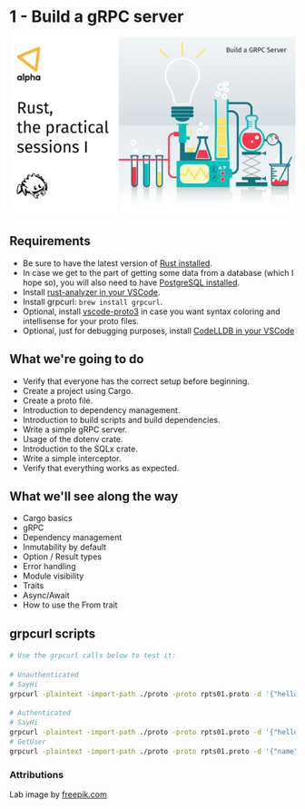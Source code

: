 # 1 - Build a gRPC server

![rust_practical_sessions_01](assets/rust_practical_sessions_1.png)

## Requirements

- Be sure to have the latest version of [Rust installed](https://www.rust-lang.org/tools/install).
- In case we get to the part of getting some data from a database (which I hope so), you will also need to have [PostgreSQL installed](https://www.postgresql.org/download/).
- Install [rust-analyzer in your VSCode](https://marketplace.visualstudio.com/items?itemName=matklad.rust-analyzer).
- Install grpcurl: `brew install grpcurl`.
- Optional, install [vscode-proto3](https://marketplace.visualstudio.com/items?itemName=zxh404.vscode-proto3) in case you want syntax coloring and intellisense for your proto files.
- Optional, just for debugging purposes, install [CodeLLDB in your VSCode](https://marketplace.visualstudio.com/items?itemName=vadimcn.vscode-lldb)

## What we're going to do

- Verify that everyone has the correct setup before beginning.
- Create a project using Cargo.
- Create a proto file.
- Introduction to dependency management.
- Introduction to build scripts and build dependencies.
- Write a simple gRPC server.
- Usage of the dotenv crate.
- Introduction to the SQLx crate.
- Write a simple interceptor.
- Verify that everything works as expected.

## What we'll see along the way

- Cargo basics
- gRPC
- Dependency management
- Inmutability by default
- Option / Result types
- Error handling
- Module visibility
- Traits
- Async/Await
- How to use the From trait

## grpcurl scripts

```sh
# Use the grpcurl calls below to test it:

# Unauthenticated
# SayHi
grpcurl -plaintext -import-path ./proto -proto rpts01.proto -d '{"hello": "Rob"}' localhost:50051 rpts01.Rpts/SayHi

# Authenticated
# SayHi
grpcurl -plaintext -import-path ./proto -proto rpts01.proto -d '{"hello": "Rob"}' -H 'authorization: Bearer myjwttoken' localhost:50051 rpts01.Rpts/SayHi
# GetUser
grpcurl -plaintext -import-path ./proto -proto rpts01.proto -d '{"name": "Roberto"}' -H 'authorization: Bearer myjwttoken' localhost:50051 rpts01.Rpts/GetUser
```

### Attributions

Lab image by [freepik.com](https://www.freepik.com/free-photos-vectors/background)
